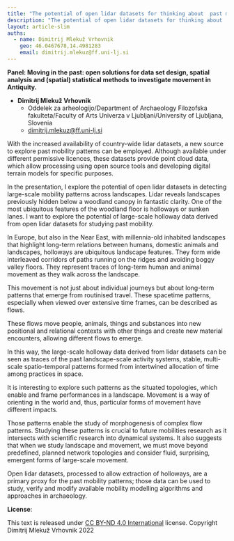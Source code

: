 ```yaml
---
title: "The potential of open lidar datasets for thinking about  past mobility"
description: "The potential of open lidar datasets for thinking about  past mobility"
layout: article-slim
auths:
  - name: Dimitrij Mlekuž Vrhovnik
    geo: 46.0467678,14.4981283
    email: dimitrij.mlekuz@ff.uni-lj.si
---
```



**Panel: Moving in the past: open solutions for data set design, spatial analysis and (spatial) statistical methods to investigate movement in Antiquity.**

- **Dimitrij Mlekuž Vrhovnik**
  - Oddelek za arheologijo/Department of Archaeology Filozofska fakulteta/Faculty of Arts Univerza v Ljubljani/University of Ljubljana, Slovenia
  - [dimitrij.mlekuz@ff.uni-lj.si](mailto:dimitrij.mlekuz@ff.uni-lj.si)

With the increased availability of country-wide lidar datasets, a new source to explore past mobility patterns can be employed. Although available under different permissive licences, these datasets provide point cloud data, which allow processing using open source tools and developing digital terrain models for specific purposes.

In the presentation, I explore the potential of open lidar datasets in detecting large-scale mobility patterns across landscapes. Lidar reveals landscapes previously hidden below a woodland canopy in fantastic clarity. One of the most ubiquitous features of the woodland floor is holloways or sunken lanes. I want to explore the potential of large-scale holloway data derived from open lidar datasets for studying past mobility.

In Europe, but also in the Near East, with millennia-old inhabited landscapes that highlight long-term relations between humans, domestic animals and landscapes, holloways are ubiquitous landscape features. They form wide interleaved corridors of paths running on the ridges and avoiding boggy valley floors. They represent traces of long-term human and animal movement as they walk across the landscape.

This movement is not just about individual journeys but about long-term patterns that emerge from routinised travel. These spacetime patterns, especially when viewed over extensive time frames, can be described as flows.

These flows move people, animals, things and substances into new positional and relational contexts with other things and create new material encounters, allowing different flows to emerge.

In this way, the large-scale holloway data derived from lidar datasets can be seen as traces of the past landscape-scale activity systems, stable, multi-scale spatio-temporal patterns formed from intertwined allocation of time among practices in space.

It is interesting to explore such patterns as the situated topologies, which enable and frame performances in a landscape. Movement is a way of orienting in the world and, thus, particular forms of movement have different impacts.

Those patterns enable the study of morphogenesis of complex flow patterns. Studying these patterns is crucial to future mobilities research as it intersects with scientific research into dynamical systems. It also suggests that when we study landscape and movement, we must move beyond predefined, planned network topologies and consider fluid, surprising, emergent forms of large-scale movement.

Open lidar datasets, processed to allow extraction of holloways, are a primary proxy for the past mobility patterns; those data can be used to study, verify and modify available mobility modelling algorithms and approaches in archaeology.

**License**:

This text is released under [CC BY-ND 4.0 International](https://creativecommons.org/licenses/by-nd/4.0/) license. Copyright Dimitrij Mlekuž Vrhovnik 2022
